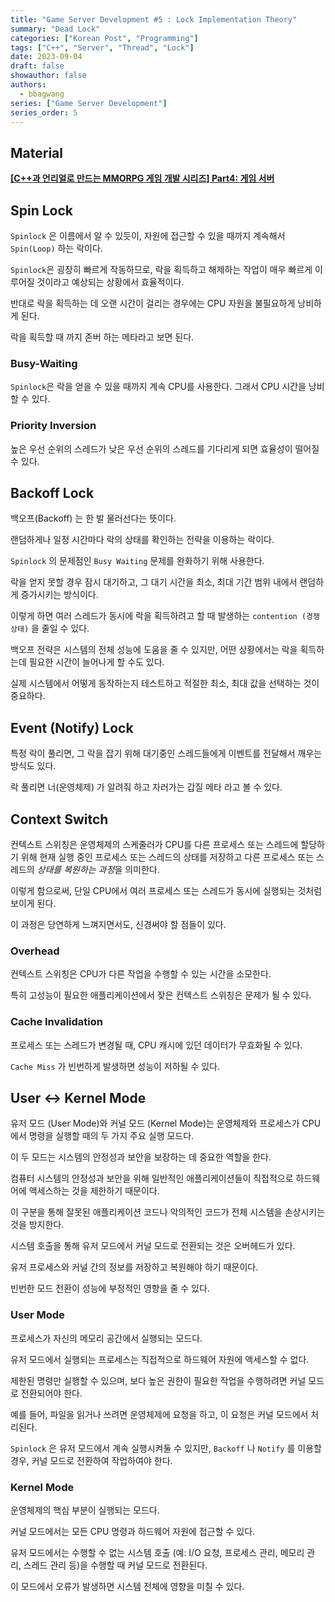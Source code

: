 ```yaml
---
title: "Game Server Development #5 : Lock Implementation Theory"
summary: "Dead Lock"
categories: ["Korean Post", "Programming"]
tags: ["C++", "Server", "Thread", "Lock"]
date: 2023-09-04
draft: false
showauthor: false
authors:
  - bbagwang
series: ["Game Server Development"]
series_order: 5
---
```


## Material
**[[C++과 언리얼로 만드는 MMORPG 게임 개발 시리즈] Part4: 게임 서버](https://inf.run/8Chk)**

## Spin Lock

`Spinlock` 은 이름에서 알 수 있듯이, 자원에 접근할 수 있을 때까지 계속해서 `Spin(Loop)` 하는 락이다.

`Spinlock`은 굉장히 빠르게 작동하므로, 락을 획득하고 해제하는 작업이 매우 빠르게 이루어질 것이라고 예상되는 상황에서 효율적이다.

반대로 락을 획득하는 데 오랜 시간이 걸리는 경우에는 CPU 자원을 불필요하게 낭비하게 된다.

락을 획득할 때 까지 존버 하는 메타라고 보면 된다.

### Busy-Waiting

`Spinlock`은 락을 얻을 수 있을 때까지 계속 CPU를 사용한다. 그래서 CPU 시간을 낭비할 수 있다.

### Priority Inversion

높은 우선 순위의 스레드가 낮은 우선 순위의 스레드를 기다리게 되면 효율성이 떨어질 수 있다.

## Backoff Lock

백오프(Backoff) 는 한 발 물러선다는 뜻이다.

랜덤하게나 일정 시간마다 락의 상태를 확인하는 전략을 이용하는 락이다.

`Spinlock` 의 문제점인 `Busy Waiting` 문제를 완화하기 위해 사용한다.

락을 얻지 못할 경우 잠시 대기하고, 그 대기 시간을 최소, 최대 기간 범위 내에서 랜덤하게 증가시키는 방식이다.

이렇게 하면 여러 스레드가 동시에 락을 획득하려고 할 때 발생하는 `contention (경쟁 상태)` 을 줄일 수 있다.

백오프 전략은 시스템의 전체 성능에 도움을 줄 수 있지만, 어떤 상황에서는 락을 획득하는데 필요한 시간이 늘어나게 할 수도 있다.

실제 시스템에서 어떻게 동작하는지 테스트하고 적절한 최소, 최대 값을 선택하는 것이 중요하다.

## Event (Notify) Lock

특정 락이 풀리면, 그 락을 잡기 위해 대기중인 스레드들에게 이벤트를 전달해서 깨우는 방식도 있다.

락 풀리면 너(운영체제) 가 알려줘 하고 자러가는 갑질 메타 라고 볼 수 있다.

## Context Switch

컨텍스트 스위칭은 운영체제의 스케줄러가 CPU를 다른 프로세스 또는 스레드에 할당하기 위해 현재 실행 중인 프로세스 또는 스레드의 상태를 저장하고 다른 프로세스 또는 스레드의 *상태를 복원하는 과정*을 의미한다.

이렇게 함으로써, 단일 CPU에서 여러 프로세스 또는 스레드가 동시에 실행되는 것처럼 보이게 된다.

이 과정은 당연하게 느껴지면서도, 신경써야 할 점들이 있다.

### Overhead

컨텍스트 스위칭은 CPU가 다른 작업을 수행할 수 있는 시간을 소모한다.

특히 고성능이 필요한 애플리케이션에서 잦은 컨텍스트 스위칭은 문제가 될 수 있다.

### Cache Invalidation

프로세스 또는 스레드가 변경될 때, CPU 캐시에 있던 데이터가 무효화될 수 있다.

`Cache Miss` 가 빈번하게 발생하면 성능이 저하될 수 있다.

## User <-> Kernel Mode

유저 모드 (User Mode)와 커널 모드 (Kernel Mode)는 운영체제와 프로세스가 CPU에서 명령을 실행할 때의 두 가지 주요 실행 모드다.

이 두 모드는 시스템의 안정성과 보안을 보장하는 데 중요한 역할을 한다.

컴퓨터 시스템의 안정성과 보안을 위해 일반적인 애플리케이션들이 직접적으로 하드웨어에 액세스하는 것을 제한하기 때문이다.

이 구분을 통해 잘못된 애플리케이션 코드나 악의적인 코드가 전체 시스템을 손상시키는 것을 방지한다.

시스템 호출을 통해 유저 모드에서 커널 모드로 전환되는 것은 오버헤드가 있다.

유저 프로세스와 커널 간의 정보를 저장하고 복원해야 하기 때문이다.

빈번한 모드 전환이 성능에 부정적인 영향을 줄 수 있다.

### User Mode

프로세스가 자신의 메모리 공간에서 실행되는 모드다.

유저 모드에서 실행되는 프로세스는 직접적으로 하드웨어 자원에 액세스할 수 없다.

제한된 명령만 실행할 수 있으며, 보다 높은 권한이 필요한 작업을 수행하려면 커널 모드로 전환되어야 한다.

예를 들어, 파일을 읽거나 쓰려면 운영체제에 요청을 하고, 이 요청은 커널 모드에서 처리된다.

`Spinlock` 은 유저 모드에서 계속 실행시켜둘 수 있지만, `Backoff` 나 `Notify` 를 이용할 경우, 커널 모드로 전환하여 작업하여야 한다.

### Kernel Mode

운영체제의 핵심 부분이 실행되는 모드다.

커널 모드에서는 모든 CPU 명령과 하드웨어 자원에 접근할 수 있다.

유저 모드에서는 수행할 수 없는 시스템 호출 (예: I/O 요청, 프로세스 관리, 메모리 관리, 스레드 관리 등)을 수행할 때 커널 모드로 전환된다.

이 모드에서 오류가 발생하면 시스템 전체에 영향을 미칠 수 있다.

